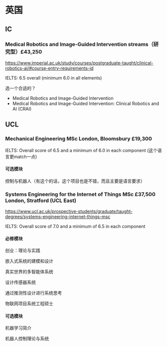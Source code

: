 # 英国
## IC
### Medical Robotics and Image-Guided Intervention streams（研究型）£43,250
https://www.imperial.ac.uk/study/courses/postgraduate-taught/clinical-robotics-ai/#course-entry-requirements-id

IELTS: 6.5 overall (minimum 6.0 in all elements)

选一个合适的？

* Medical Robotics and Image-Guided Intervention 
* Medical Robotics and Image-Guided Intervention: Clinical Robotics and AI (CRAI) 

## UCL 
### Mechanical Engineering MSc London, Bloomsbury £19,300

IELTS: Overall score of 6.5 and a minimum of 6.0 in each component (这个语言更match一点)

#### 可选模块

 控制与机器人（有这个的话，这个项目也是不错，而且主要是语言要求）

### Systems Engineering for the Internet of Things MSc £37,500 London, Stratford (UCL East)
https://www.ucl.ac.uk/prospective-students/graduate/taught-degrees/systems-engineering-internet-things-msc

IELTS: Overall score of 7.0 and a minimum of 6.5 in each component

#### 必修模块
 创业：理论与实践

 嵌入式系统的建模和设计

 真实世界的多智能体系统

 设计传感器系统

 通过推测性设计进行系统思考

 物联网项目系统工程硕士


#### 可选模块
 机器学习简介

 机器人控制理论与系统

  

